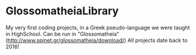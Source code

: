 # GlossomatheiaLibrary
My very first coding projects, in a Greek pseudo-language we were taught in HighSchool.
Can be run in "Glossomatheia" (http://www.spinet.gr/glossomatheia/download/)
All projects date back to 2016!
